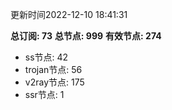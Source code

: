 更新时间2022-12-10 18:41:31

**总订阅: 73**
**总节点: 999**
**有效节点: 274**
- ss节点: 42
- trojan节点: 56
- v2ray节点: 175
- ssr节点: 1
